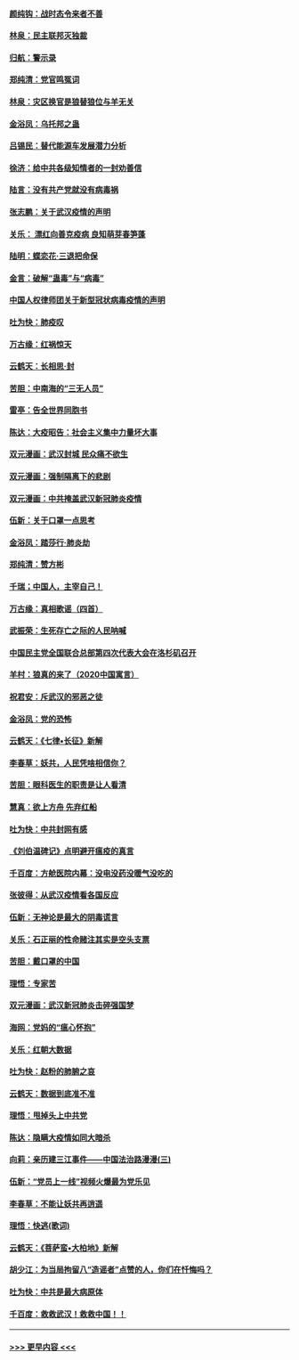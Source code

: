 #### [颜纯钩：战时态令来者不善](../pages/nsc993/n11872011.md?t=02161234) 
#### [林泉：民主联邦灭独裁](../pages/nsc993/n11870998.md?t=02161234) 
#### [归航：警示录](../pages/nsc993/n11870963.md?t=02161234) 
#### [郑纯清：党官鸣冤词](../pages/nsc993/n11870938.md?t=02161234) 
#### [林泉：灾区换官是狼替狼位与羊无关](../pages/nsc993/n11870896.md?t=02161234) 
#### [金浴凤：乌托邦之蛊](../pages/nsc993/n11870879.md?t=02161234) 
#### [吕锡民：替代能源车发展潜力分析](../pages/nsc993/n11870656.md?t=02161234) 
#### [徐济：给中共各级知情者的一封劝善信](../pages/nsc993/n11868561.md?t=02161234) 
#### [陆言：没有共产党就没有病毒祸](../pages/nsc993/n11868232.md?t=02161234) 
#### [张志鹏：关于武汉疫情的声明](../pages/nsc993/n11867182.md?t=02161234) 
#### [关乐： 漂红向善克疫病 良知萌芽春笋蓬](../pages/nsc993/n11865710.md?t=02161234) 
#### [陆明：蝶恋花‧三退把命保](../pages/nsc993/n11865673.md?t=02161234) 
#### [金言：破解“蛊毒”与“病毒”](../pages/nsc993/n11864103.md?t=02161234) 
#### [中国人权律师团关于新型冠状病毒疫情的声明](../pages/nsc993/n11864249.md?t=02161234) 
#### [吐为快：肺疫叹](../pages/nsc993/n11864027.md?t=02161234) 
#### [万古缘：红祸惊天](../pages/nsc993/n11864079.md?t=02161234) 
#### [云鹤天：长相思‧封](../pages/nsc993/n11864006.md?t=02161234) 
#### [苦胆：中南海的“三无人员”](../pages/nsc993/n11862997.md?t=02161234) 
#### [雷亭：告全世界同胞书](../pages/nsc993/n11862572.md?t=02161234) 
#### [陈达：大疫昭告：社会主义集中力量坏大事](../pages/nsc993/n11859419.md?t=02161234) 
#### [双元漫画：武汉封城 民众痛不欲生](../pages/nsc993/n11859287.md?t=02161234) 
#### [双元漫画：强制隔离下的悲剧](../pages/nsc993/n11859244.md?t=02161234) 
#### [双元漫画：中共掩盖武汉新冠肺炎疫情](../pages/nsc993/n11858249.md?t=02161234) 
#### [伍新：关于口罩一点思考](../pages/nsc993/n11859195.md?t=02161234) 
#### [金浴凤：踏莎行‧肺炎劫](../pages/nsc993/n11858227.md?t=02161234) 
#### [郑纯清：赞方彬](../pages/nsc993/n11856803.md?t=02161234) 
#### [千瑞；中国人，主宰自己！](../pages/nsc993/n11856793.md?t=02161234) 
#### [万古缘：真相歌谣（四首）](../pages/nsc993/n11856263.md?t=02161234) 
#### [武振荣：生死存亡之际的人民呐喊](../pages/nsc993/n11856256.md?t=02161234) 
#### [中国民主党全国联合总部第四次代表大会在洛杉矶召开](../pages/nsc993/n11856344.md?t=02161234) 
#### [羊村：狼真的来了（2020中国寓言）](../pages/nsc993/n11856229.md?t=02161234) 
#### [祝君安：斥武汉的邪恶之徒](../pages/nsc993/n11855861.md?t=02161234) 
#### [金浴凤：党的恐怖](../pages/nsc993/n11855849.md?t=02161234) 
#### [云鹤天：《七律▪长征》新解](../pages/nsc993/n11855479.md?t=02161234) 
#### [李春草：妖共，人民凭啥相信你？](../pages/nsc993/n11855196.md?t=02161234) 
#### [苦胆：眼科医生的职责是让人看清](../pages/nsc993/n11853840.md?t=02161234) 
#### [慧真：欲上方舟 先弃红船](../pages/nsc993/n11853483.md?t=02161234) 
#### [吐为快：中共封网有感](../pages/nsc993/n11852575.md?t=02161234) 
#### [《刘伯温碑记》点明避开瘟疫的真言](../pages/nsc993/n11852128.md?t=02161234) 
#### [千百度：方舱医院内幕：没电没药没暖气没吃的](../pages/nsc993/n11850211.md?t=02161234) 
#### [张彼得：从武汉疫情看各国反应](../pages/nsc993/n11850102.md?t=02161234) 
#### [伍新：无神论是最大的阴毒谎言](../pages/nsc993/n11846129.md?t=02161234) 
#### [关乐：石正丽的性命赌注其实是空头支票](../pages/nsc993/n11846109.md?t=02161234) 
#### [苦胆：戴口罩的中国](../pages/nsc993/n11845576.md?t=02161234) 
#### [理悟：专家苦](../pages/nsc993/n11845564.md?t=02161234) 
#### [双元漫画：武汉新冠肺炎击碎强国梦](../pages/nsc993/n11843320.md?t=02161234) 
#### [海网：党妈的“瘟心怀抱”](../pages/nsc993/n11840740.md?t=02161234) 
#### [关乐：红朝大数据](../pages/nsc993/n11840675.md?t=02161234) 
#### [吐为快：赵粉的肺腑之哀](../pages/nsc993/n11840618.md?t=02161234) 
#### [云鹤天：数据到底准不准](../pages/nsc993/n11840325.md?t=02161234) 
#### [理悟：甩掉头上中共党](../pages/nsc993/n11838826.md?t=02161234) 
#### [陈达：隐瞒大疫情如同大暗杀](../pages/nsc993/n11838771.md?t=02161234) 
#### [向莉：亲历建三江事件——中国法治路漫漫(三)](../pages/nsc993/n11831825.md?t=02161234) 
#### [伍新：“党员上一线”视频火爆最为党乐见](../pages/nsc993/n11838200.md?t=02161234) 
#### [李春草：不能让妖共再逍遥](../pages/nsc993/n11838102.md?t=02161234) 
#### [理悟：快逃(歌词)](../pages/nsc993/n11838083.md?t=02161234) 
#### [云鹤天：《菩萨蛮▪大柏地》新解](../pages/nsc993/n11838059.md?t=02161234) 
#### [胡少江：为当局拘留八“造谣者”点赞的人，你们在忏悔吗？](../pages/nsc993/n11836801.md?t=02161234) 
#### [吐为快：中共是最大病原体](../pages/nsc993/n11836748.md?t=02161234) 
#### [千百度：救救武汉！救救中国！！](../pages/nsc993/n11836145.md?t=02161234) 

----
#### [ >>> 更早内容 <<< ](../indexes/nsc993-earlier.md)
